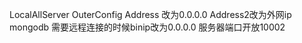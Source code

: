 LocalAllServer 
OuterConfig Address 改为0.0.0.0  Address2改为外网ip
mongodb 需要远程连接的时候binip改为0.0.0.0
服务器端口开放10002
